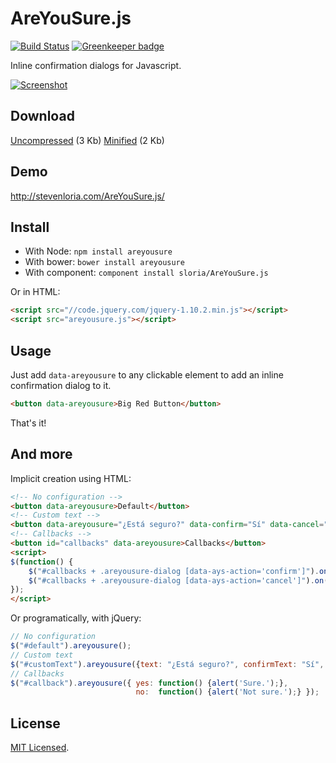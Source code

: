 # AreYouSure.js 

[![Build Status](https://travis-ci.org/sloria/AreYouSure.js.svg?branch=master)](https://travis-ci.org/sloria/AreYouSure.js)
[![Greenkeeper badge](https://badges.greenkeeper.io/sloria/AreYouSure.js.svg)](https://greenkeeper.io/)

Inline confirmation dialogs for Javascript.

<a href="http://www.stevenloria.com/AreYouSure.js/"><img src="https://dl.dropboxusercontent.com/u/1693233/github/Screenshot%202014-02-08%2016.57.37.png" alt="Screenshot"></a>

## Download

[Uncompressed](https://raw.github.com/sloria/AreYouSure.js/master/areyousure.js) (3 Kb) [Minified](https://raw.github.com/sloria/AreYouSure.js/master/areyousure.min.js) (2 Kb)

## Demo

http://stevenloria.com/AreYouSure.js/

## Install

- With Node: `npm install areyousure`
- With bower: `bower install areyousure`
- With component: `component install sloria/AreYouSure.js`

Or in HTML:

```html
<script src="//code.jquery.com/jquery-1.10.2.min.js"></script>
<script src="areyousure.js"></script>
```

## Usage

Just add `data-areyousure` to any clickable element to add an inline confirmation dialog to it.

```html
<button data-areyousure>Big Red Button</button>
```

That's it!

## And more

Implicit creation using HTML:

```html
<!-- No configuration -->
<button data-areyousure>Default</button>
<!-- Custom text -->
<button data-areyousure="¿Está seguro?" data-confirm="Sí" data-cancel="No">Custom Text</button>
<!-- Callbacks -->
<button id="callbacks" data-areyousure>Callbacks</button>
<script>
$(function() {
    $("#callbacks + .areyousure-dialog [data-ays-action='confirm']").on('click', function() {alert("Sure.");});
    $("#callbacks + .areyousure-dialog [data-ays-action='cancel']").on('click', function() {alert("Not sure.");});
});
</script>
```

Or programatically, with jQuery:

```javascript
// No configuration
$("#default").areyousure();
// Custom text
$("#customText").areyousure({text: "¿Está seguro?", confirmText: "Sí", cancelText: "No"});
// Callbacks
$("#callback").areyousure({ yes: function() {alert('Sure.');},
                            no:  function() {alert('Not sure.');} });
```

## License

[MIT Licensed](http://sloria.mit-license.org/).



